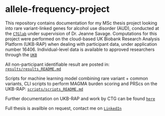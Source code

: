 # allele-frequency-project
This repository contains documentation for my MSc thesis project looking into rare variant-linked genes for alcohol use disorder (AUD), conducted at the [`CTGlab`](https://cncr.nl/ctg/) under supervision of Dr. Jeanne Savage. Computations for this project were performed on the cloud-based UK Biobank Research Analysis Platform (UKB-RAP) when dealing with participant data, under application number 16406. Individual-level data is available to approved researchers through the [`UKB`](https://www.ukbiobank.ac.uk/) 

All non-participant identifiable result are posted in: [`results/results_README.md`](results/results-README.md)

Scripts for machine learning model combining rare variant + common variants, CLI scripts to perform MAGMA burden scoring and PRScs on the UKB-RAP: [`scripts/scripts_README.md`](scripts/scripts_README.md)

Further documentation on UKB-RAP and work by CTG can be found [`here`](https://github.com/vu-ctg/ukb_rap_workflows/tree/master)

Full thesis is availble on request, contact me on [`LinkedIn`](https://nl.linkedin.com/in/robin-pocornie)
